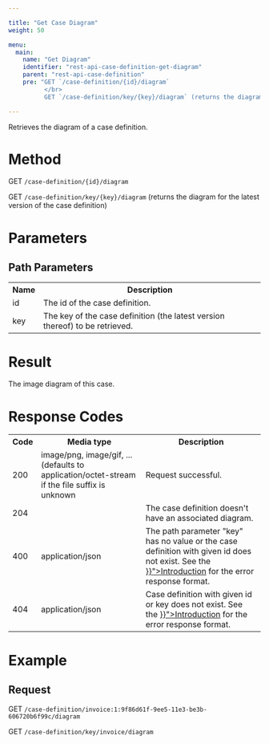 ```yaml
---

title: "Get Case Diagram"
weight: 50

menu:
  main:
    name: "Get Diagram"
    identifier: "rest-api-case-definition-get-diagram"
    parent: "rest-api-case-definition"
    pre: "GET `/case-definition/{id}/diagram`
          </br>
          GET `/case-definition/key/{key}/diagram` (returns the diagram for the latest version of the case definition)"

---
```



Retrieves the diagram of a case definition.


# Method

GET `/case-definition/{id}/diagram`

GET `/case-definition/key/{key}/diagram` (returns the diagram for the latest version of the case definition)


# Parameters

## Path Parameters

<table class="table table-striped">
  <tr>
    <th>Name</th>
    <th>Description</th>
  </tr>
  <tr>
    <td>id</td>
    <td>The id of the case definition.</td>
  </tr>
  <tr>
    <td>key</td>
    <td>The key of the case definition (the latest version thereof) to be retrieved.</td>
  </tr>
</table>


# Result

The image diagram of this case.

# Response Codes

<table class="table table-striped">
  <tr>
    <th>Code</th>
    <th>Media type</th>
    <th>Description</th>
  </tr>
  <tr>
    <td>200</td>
    <td>image/png, image/gif, ... (defaults to application/octet-stream if the file suffix is unknown</td>
    <td>Request successful.</td>
  </tr>
  <tr>
    <td>204</td>
    <td></td>
    <td>The case definition doesn't have an associated diagram.</td>
  </tr>
  <tr>
    <td>400</td>
    <td>application/json</td>
    <td>The path parameter "key" has no value or the case definition with given id does not exist.
        See the <a href="{{< ref "/reference/rest/overview/_index.md#error-handling" >}}">Introduction</a> for the error response format.</td>
  </tr>
  <tr>
    <td>404</td>
    <td>application/json</td>
    <td>Case definition with given id or key does not exist.
        See the <a href="{{< ref "/reference/rest/overview/_index.md#error-handling" >}}">Introduction</a> for the error response format.</td>
  </tr>
</table>


# Example

## Request

GET `/case-definition/invoice:1:9f86d61f-9ee5-11e3-be3b-606720b6f99c/diagram`

GET `/case-definition/key/invoice/diagram`
